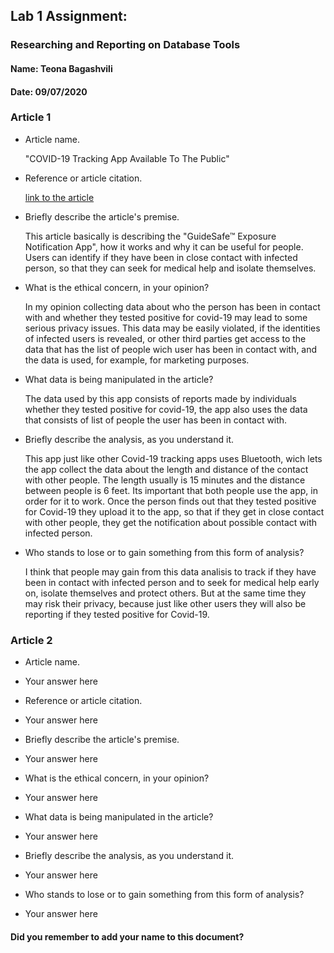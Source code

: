 ## Lab 1 Assignment:
### Researching and Reporting on Database Tools
#### Name: Teona Bagashvili
#### Date: 09/07/2020

### Article 1
 -  Article name.

    "COVID-19 Tracking App Available To The Public"

-  Reference or article citation.

    [link to the article](https://wbhm.org/2020/covid-19-tracking-app-available-to-the-public/)

- Briefly describe the article's premise.

    This article basically is describing the "GuideSafe™ Exposure Notification App", how it works and why it can be useful for people. Users can identify if they have been in close contact with infected person, so that they can seek for medical help and isolate themselves.

- What is the ethical concern, in your opinion?

    In my opinion collecting data about who the person has been in contact with and whether they tested positive for covid-19 may lead to some serious privacy issues.
    This data may be easily violated, if the identities of infected users is revealed, or other third parties get access to the data that has the list of people wich user has been in contact with, and the data is used, for example, for marketing purposes. 

- What data is being manipulated in the article?

    The data used by this app consists of reports made by individuals whether they
    tested positive for covid-19, the app also uses the data that consists of list of people the user has been in contact with. 

- Briefly describe the analysis, as you understand it.

    This app just like other Covid-19 tracking apps uses Bluetooth, wich lets the app collect the data about the length and distance of the contact with other people. The length usually is 15 minutes and the distance between people is 6 feet. Its important that both people use the app, in order for it to work.
    Once the person finds out that they tested positive for Covid-19 they upload it to the app, so that if they get in close contact with other people, they get the notification about possible contact with infected person.

- Who stands to lose or to gain something from this form of analysis?

    I think that people may gain from this data analisis to track if they have been in contact with infected person and to seek for medical help early on, isolate themselves and protect others. But at the same time they may risk their privacy, because just like other users they will also be reporting if they tested positive for Covid-19.


### Article 2
 -  Article name.
 - Your answer here

-  Reference or article citation.
 - Your answer here

- Briefly describe the article's premise.
 - Your answer here

- What is the ethical concern, in your opinion?
 - Your answer here

- What data is being manipulated in the article?
 - Your answer here

- Briefly describe the analysis, as you understand it.
 - Your answer here

- Who stands to lose or to gain something from this form of analysis?
 - Your answer here



#### Did you remember to add your name to this document?
